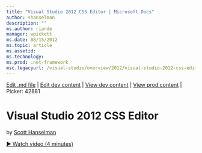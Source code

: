 ```yaml
---
title: "Visual Studio 2012 CSS Editor | Microsoft Docs"
author: shanselman
description: ""
ms.author: riande
manager: wpickett
ms.date: 08/15/2012
ms.topic: article
ms.assetid: 
ms.technology: 
ms.prod: .net-framework
msc.legacyurl: /visual-studio/overview/2012/visual-studio-2012-css-editor
---
```

[Edit .md file](C:\Projects\msc\dev\Msc.Www\Web.ASP\App_Data\github\visual-studio\overview\2012\visual-studio-2012-css-editor.md) | [Edit dev content](http://www.aspdev.net/umbraco#/content/content/edit/42880) | [View dev content](http://docs.aspdev.net/tutorials/visual-studio/overview/2012/visual-studio-2012-css-editor.html) | [View prod content](http://www.asp.net/visual-studio/overview/2012/visual-studio-2012-css-editor) | Picker: 42881

Visual Studio 2012 CSS Editor
====================
by [Scott Hanselman](https://github.com/shanselman)

[&#9654; Watch video (4 minutes)](https://channel9.msdn.com/Blogs/ASP-NET-Site-Videos/visual-studio-2012-css-editor)